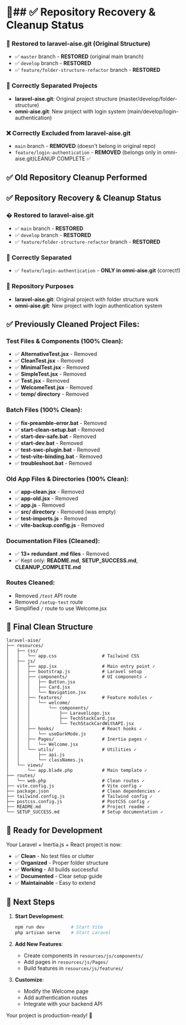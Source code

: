 # 🧹## ✅ **Repository Recovery & Cleanup Status**

### 🔄 **Restored to laravel-aise.git** (Original Structure)
- ✅ `master` branch - **RESTORED** (original main branch)
- ✅ `develop` branch - **RESTORED**  
- ✅ `feature/folder-structure-refactor` branch - **RESTORED**

### 🎯 **Correctly Separated Projects**  
- **laravel-aise.git**: Original project structure (master/develop/folder-structure)
- **omni-aise.git**: New project with login system (main/develop/login-authentication)

### ❌ **Correctly Excluded from laravel-aise.git**
- `main` branch - **REMOVED** (doesn't belong in original repo)
- `feature/login-authentication` - **REMOVED** (belongs only in omni-aise.git)LEANUP COMPLETE ✅

## ✅ **Old Repository Cleanup Performed**

## ✅ **Repository Recovery & Cleanup Status**

### � **Restored to laravel-aise.git**
- ✅ `main` branch - **RESTORED**
- ✅ `develop` branch - **RESTORED**  
- ✅ `feature/folder-structure-refactor` branch - **RESTORED**

### 🎯 **Correctly Separated**
- ✅ `feature/login-authentication` - **ONLY in omni-aise.git** (correct!)

### 📍 **Repository Purposes**
- **laravel-aise.git**: Original project with folder structure work
- **omni-aise.git**: New project with login authentication system

## ✅ Previously Cleaned Project Files:

### Test Files & Components (100% Clean):
- ✅ **AlternativeTest.jsx** - Removed
- ✅ **CleanTest.jsx** - Removed  
- ✅ **MinimalTest.jsx** - Removed
- ✅ **SimpleTest.jsx** - Removed
- ✅ **Test.jsx** - Removed
- ✅ **WelcomeTest.jsx** - Removed
- ✅ **temp/ directory** - Removed

### Batch Files (100% Clean):
- ✅ **fix-preamble-error.bat** - Removed
- ✅ **start-clean-setup.bat** - Removed
- ✅ **start-dev-safe.bat** - Removed
- ✅ **start-dev.bat** - Removed
- ✅ **test-swc-plugin.bat** - Removed
- ✅ **test-vite-binding.bat** - Removed
- ✅ **troubleshoot.bat** - Removed

### Old App Files & Directories (100% Clean):
- ✅ **app-clean.jsx** - Removed
- ✅ **app-old.jsx** - Removed
- ✅ **app.js** - Removed
- ✅ **src/ directory** - Removed (was empty)
- ✅ **test-imports.js** - Removed
- ✅ **vite-backup.config.js** - Removed

### Documentation Files (Cleaned):
- ✅ **13+ redundant .md files** - Removed
- ✅ Kept only: **README.md**, **SETUP_SUCCESS.md**, **CLEANUP_COMPLETE.md**

### Routes Cleaned:
- Removed `/test` API route
- Removed `/setup-test` route  
- Simplified `/` route to use Welcome.jsx

## 📁 Final Clean Structure

```
laravel-aise/
├── resources/
│   ├── css/
│   │   └── app.css                 # Tailwind CSS
│   ├── js/
│   │   ├── app.jsx                 # Main entry point ✓
│   │   ├── bootstrap.js            # Laravel setup
│   │   ├── components/             # UI components ✓
│   │   │   ├── Button.jsx
│   │   │   ├── Card.jsx
│   │   │   └── Navigation.jsx
│   │   ├── features/               # Feature modules ✓
│   │   │   └── welcome/
│   │   │       └── components/
│   │   │           ├── LaravelLogo.jsx
│   │   │           ├── TechStackCard.jsx
│   │   │           └── TechStackCardWithAPI.jsx
│   │   ├── hooks/                  # React hooks ✓
│   │   │   └── useDarkMode.js
│   │   ├── Pages/                  # Inertia pages ✓
│   │   │   └── Welcome.jsx
│   │   └── utils/                  # Utilities ✓
│   │       ├── api.js
│   │       └── classNames.js
│   └── views/
│       └── app.blade.php           # Main template ✓
├── routes/
│   └── web.php                     # Clean routes ✓
├── vite.config.js                  # Vite config ✓
├── package.json                    # Clean dependencies ✓
├── tailwind.config.js              # Tailwind config ✓
├── postcss.config.js               # PostCSS config ✓
├── README.md                       # Project readme ✓
└── SETUP_SUCCESS.md                # Setup documentation ✓
```

## 🎯 Ready for Development

Your Laravel + Inertia.js + React project is now:
- ✅ **Clean** - No test files or clutter
- ✅ **Organized** - Proper folder structure
- ✅ **Working** - All builds successful
- ✅ **Documented** - Clear setup guide
- ✅ **Maintainable** - Easy to extend

## 🚀 Next Steps

1. **Start Development**:
   ```bash
   npm run dev          # Start Vite
   php artisan serve    # Start Laravel
   ```

2. **Add New Features**:
   - Create components in `resources/js/components/`
   - Add pages in `resources/js/Pages/`
   - Build features in `resources/js/features/`

3. **Customize**:
   - Modify the Welcome page
   - Add authentication routes
   - Integrate with your backend API

Your project is production-ready! 🎉
